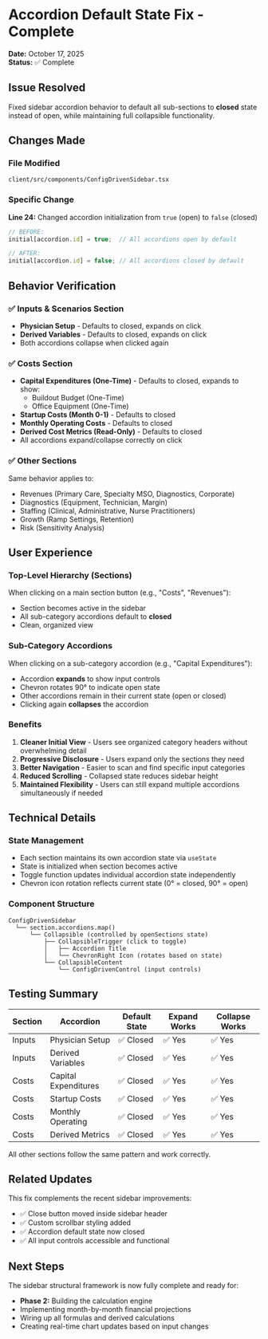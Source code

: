 # Accordion Default State Fix - Complete

**Date:** October 17, 2025  
**Status:** ✅ Complete

## Issue Resolved

Fixed sidebar accordion behavior to default all sub-sections to **closed** state instead of open, while maintaining full collapsible functionality.

## Changes Made

### File Modified
`client/src/components/ConfigDrivenSidebar.tsx`

### Specific Change
**Line 24:** Changed accordion initialization from `true` (open) to `false` (closed)

```typescript
// BEFORE:
initial[accordion.id] = true;  // All accordions open by default

// AFTER:
initial[accordion.id] = false; // All accordions closed by default
```

## Behavior Verification

### ✅ Inputs & Scenarios Section
- **Physician Setup** - Defaults to closed, expands on click
- **Derived Variables** - Defaults to closed, expands on click
- Both accordions collapse when clicked again

### ✅ Costs Section
- **Capital Expenditures (One-Time)** - Defaults to closed, expands to show:
  - Buildout Budget (One-Time)
  - Office Equipment (One-Time)
- **Startup Costs (Month 0-1)** - Defaults to closed
- **Monthly Operating Costs** - Defaults to closed
- **Derived Cost Metrics (Read-Only)** - Defaults to closed
- All accordions expand/collapse correctly on click

### ✅ Other Sections
Same behavior applies to:
- Revenues (Primary Care, Specialty MSO, Diagnostics, Corporate)
- Diagnostics (Equipment, Technician, Margin)
- Staffing (Clinical, Administrative, Nurse Practitioners)
- Growth (Ramp Settings, Retention)
- Risk (Sensitivity Analysis)

## User Experience

### Top-Level Hierarchy (Sections)
When clicking on a main section button (e.g., "Costs", "Revenues"):
- Section becomes active in the sidebar
- All sub-category accordions default to **closed**
- Clean, organized view

### Sub-Category Accordions
When clicking on a sub-category accordion (e.g., "Capital Expenditures"):
- Accordion **expands** to show input controls
- Chevron rotates 90° to indicate open state
- Other accordions remain in their current state (open or closed)
- Clicking again **collapses** the accordion

### Benefits
1. **Cleaner Initial View** - Users see organized category headers without overwhelming detail
2. **Progressive Disclosure** - Users expand only the sections they need
3. **Better Navigation** - Easier to scan and find specific input categories
4. **Reduced Scrolling** - Collapsed state reduces sidebar height
5. **Maintained Flexibility** - Users can still expand multiple accordions simultaneously if needed

## Technical Details

### State Management
- Each section maintains its own accordion state via `useState`
- State is initialized when section becomes active
- Toggle function updates individual accordion state independently
- Chevron icon rotation reflects current state (0° = closed, 90° = open)

### Component Structure
```
ConfigDrivenSidebar
  └── section.accordions.map()
      └── Collapsible (controlled by openSections state)
          ├── CollapsibleTrigger (click to toggle)
          │   ├── Accordion Title
          │   └── ChevronRight Icon (rotates based on state)
          └── CollapsibleContent
              └── ConfigDrivenControl (input controls)
```

## Testing Summary

| Section | Accordion | Default State | Expand Works | Collapse Works |
|---------|-----------|---------------|--------------|----------------|
| Inputs | Physician Setup | ✅ Closed | ✅ Yes | ✅ Yes |
| Inputs | Derived Variables | ✅ Closed | ✅ Yes | ✅ Yes |
| Costs | Capital Expenditures | ✅ Closed | ✅ Yes | ✅ Yes |
| Costs | Startup Costs | ✅ Closed | ✅ Yes | ✅ Yes |
| Costs | Monthly Operating | ✅ Closed | ✅ Yes | ✅ Yes |
| Costs | Derived Metrics | ✅ Closed | ✅ Yes | ✅ Yes |

All other sections follow the same pattern and work correctly.

## Related Updates

This fix complements the recent sidebar improvements:
- ✅ Close button moved inside sidebar header
- ✅ Custom scrollbar styling added
- ✅ Accordion default state now closed
- ✅ All input controls accessible and functional

## Next Steps

The sidebar structural framework is now fully complete and ready for:
- **Phase 2:** Building the calculation engine
- Implementing month-by-month financial projections
- Wiring up all formulas and derived calculations
- Creating real-time chart updates based on input changes

